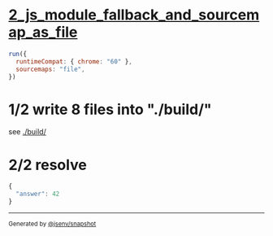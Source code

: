 # [2_js_module_fallback_and_sourcemap_as_file](../../script_type_module_inline_2.test.mjs#L48)

```js
run({
  runtimeCompat: { chrome: "60" },
  sourcemaps: "file",
})
```

# 1/2 write 8 files into "./build/"

see [./build/](./build/)

# 2/2 resolve

```js
{
  "answer": 42
}
```

---

<sub>
  Generated by <a href="https://github.com/jsenv/core/tree/main/packages/tooling/snapshot">@jsenv/snapshot</a>
</sub>
